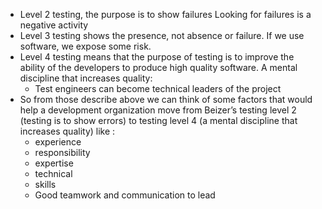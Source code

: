 - Level 2 testing, the purpose is to show failures 
  Looking for failures is a negative activity
- Level 3 testing shows the presence, not absence or failure. If we use software, we expose some risk. 
- Level 4 testing means that the purpose of testing is to improve the ability of the developers to produce high quality software.
  A mental discipline that increases quality:
  + Test engineers can become technical leaders of the project
- So from those describe above we can think of some factors that would help a development organization move from Beizer’s testing level 2 (testing is to show errors) to testing level 4 (a mental discipline that increases quality)  like : 
	+ experience
	+ responsibility
	+ expertise
	+ technical
	+ skills 
	+ Good teamwork and communication to lead 
